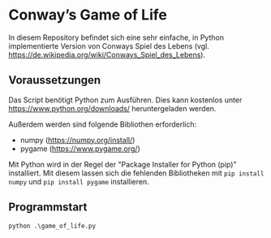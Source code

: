# Conway’s Game of Life

In diesem Repository befindet sich eine sehr einfache, in Python implementierte Version von Conways Spiel des Lebens (vgl. https://de.wikipedia.org/wiki/Conways_Spiel_des_Lebens).

## Voraussetzungen

Das Script benötigt Python zum Ausführen. Dies kann kostenlos unter https://www.python.org/downloads/ heruntergeladen werden.

Außerdem werden sind folgende Bibliothen erforderlich:
- numpy (https://numpy.org/install/)
- pygame (https://www.pygame.org/)

Mit Python wird in der Regel der "Package Installer for Python (pip)" installiert. Mit diesem lassen sich die fehlenden Bibliotheken mit `pip install numpy` und `pip install pygame` installieren.

## Programmstart

```
python .\game_of_life.py
```
